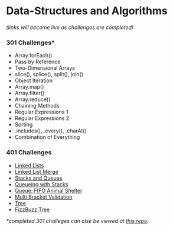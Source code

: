# Data-Structures and Algorithms
*(links will become live as challenges are completed)*

### 301 Challenges*
* Array.forEach()
* Pass by Reference
* Two-Dimensional Arrays
* slice(), splice(), split(), join()
* Object Iteration
* Array.map()
* Array.filter()
* Array.reduce()
* Chaining Methods
* Regular Expressions 1
* Regular Expressions 2
* Sorting
* .includes(), .every(), .charAt()
* Combination of Everything

### 401 Challenges
* [Linked Lists](https://github.com/401-advanced-javascript-aimurphy/data-structures-and-algorithms/tree/master/code-challenges/401/Data-Structures/linkedList)
* [Linked List Merge](https://github.com/401-advanced-javascript-aimurphy/data-structures-and-algorithms/tree/master/code-challenges/401/Data-Structures/llMerge)
* [Stacks and Queues](https://github.com/401-advanced-javascript-aimurphy/data-structures-and-algorithms/tree/master/code-challenges/401/Data-Structures/stacksAndQueues)
* [Queueing with Stacks](https://github.com/401-advanced-javascript-aimurphy/data-structures-and-algorithms/tree/master/code-challenges/401/Data-Structures/stacksAndQueues/queueWithStacks)
* [Queue: FIFO Animal Shelter](https://github.com/401-advanced-javascript-aimurphy/data-structures-and-algorithms/tree/master/code-challenges/401/Data-Structures/fifoAnimalShelter)
* [Multi Bracket Validation](https://github.com/401-advanced-javascript-aimurphy/data-structures-and-algorithms/tree/master/code-challenges/401/Data-Structures/multiBracketValidation)
* [Tree](https://github.com/401-advanced-javascript-aimurphy/data-structures-and-algorithms/tree/master/code-challenges/401/Data-Structures/tree)
* [FizzBuzz Tree](https://github.com/401-advanced-javascript-aimurphy/data-structures-and-algorithms/tree/master/code-challenges/401/Data-Structures/fizzBuzzTree)

_*completed 301 challeges can alse be viewed at [this repo](https://github.com/aimurphyii/data-structures-and-algorithms)._ 
